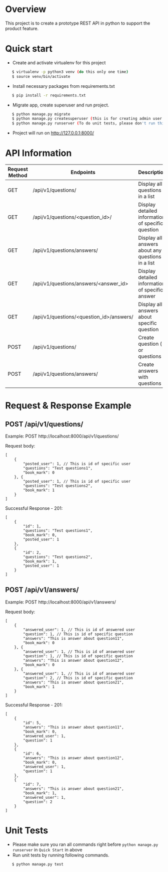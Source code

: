 # Overview

This project is to create a prototype REST API in python to support the product feature.

# Quick start

  - Create and activate virtualenv for this project
```sh
   $ virtualenv -p python3 venv (do this only one time)
   $ source venv/bin/activate
```
  - Install necessary packages from requirements.txt
```sh
   $ pip install -r requirements.txt
```
  - Migrate app, create superuser and run project.
```sh
   $ python manage.py migrate
   $ python manage.py createsuperuser (this is for creating admin user. do this only one time)
   $ python manage.py runserver (To do unit tests, please don't run this command)
```
  - Project will run on http://127.0.0.1:8000/
  
# API Information

| Request Method | Endpoints | Description |
| ------ | ------ | ------ |
| GET | /api/v1/questions/ | Display all questions in a list |
| GET | /api/v1/questions/<question_id>/ | Display detailed information of specific question |
| GET | /api/v1/questions/answers/ | Display all answers about any questions in a list |
| GET | /api/v1/questions/answers/<answer_id> | Display detailed information of specific answer |
| GET | /api/v1/questions/<question_id>/answers/ | Display all answers about specific question |
| POST | /api/v1/questions/ | Create question ( or questions ) |
| POST | /api/v1/questions/answers/ | Create answers with questions |

# Request & Response Example

## POST /api/v1/questions/

Example: POST http://localhost:8000/api/v1/questions/

Request body:
```
[
    {
        "posted_user": 1, // This is id of specific user
        "questions": "Test questions1",
        "book_mark": 0
    }, {
        "posted_user": 1, // This is id of specific user
        "questions": "Test questions2",
        "book_mark": 1
    }
]
```
Successful Response - 201:
```
[
    {
        "id": 1,
        "questions": "Test questions1",
        "book_mark": 0,
        "posted_user": 1
    },
    {
        "id": 2,
        "questions": "Test questions2",
        "book_mark": 1,
        "posted_user": 1
    }
]
```

## POST /api/v1/answers/

Example: POST http://localhost:8000/api/v1/answers/

Request body:
```
[
    {
        "answered_user": 1, // This is id of answered user
        "question": 1, // This is id of specific question
        "answers": "This is answer about question11",
        "book_mark": 0
    }, {
        "answered_user": 1, // This is id of answered user
        "question": 1, // This is id of specific question
        "answers": "This is answer about question12",
        "book_mark": 0
    }, {
        "answered_user": 1, // This is id of answered user
        "question": 2, // This is id of specific question
        "answers": "This is answer about question21",
        "book_mark": 1
    }
]
```
Successful Response - 201:
```
[
    {
        "id": 5,
        "answers": "This is answer about question11",
        "book_mark": 0,
        "answered_user": 1,
        "question": 1
    },
    {
        "id": 6,
        "answers": "This is answer about question12",
        "book_mark": 0,
        "answered_user": 1,
        "question": 1
    },
    {
        "id": 7,
        "answers": "This is answer about question21",
        "book_mark": 1,
        "answered_user": 1,
        "question": 2
    }
]
```

# Unit Tests
  - Please make sure you ran all commands right before `python manage.py runserver` in `Quick Start` in above
  - Run unit tests by running following commands.
```sh
   $ python manage.py test
```